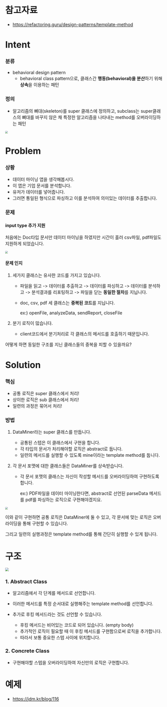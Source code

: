 # 참고자료

* https://refactoring.guru/design-patterns/template-method



# Intent

### 분류

* behavioral design pattern
  * behavioral class pattern으로,  클래스간 **행동(behavioral)을 분산**하기 위해 **상속**을 이용하는 패턴

### 정의

* 알고리즘의 뼈대(skeleton)를 super 클래스에 정의하고, subclass는 super클래스의 뼈대를 바꾸지 않은 채 특정한 알고리즘을 나타내는 method를 오버라이딩하는 패턴

<img src="https://refactoring.guru/images/patterns/content/template-method/template-method-2x.png" style="zoom:50%;" />



# Problem

### 상황

* 데이터 마이닝 앱을 생각해봅시다.
* 이 앱은 기업 문서를 분석합니다.
* 유저가 데이터를 넣어줍니다.
* 그러면 통일된 형식으로 파싱하고 이를 분석하여 의미있는 데이터를 추출합니다.



### 문제

#### input type 추가 지원

처음에는 Doc타입 문서만 데이터 마이닝을 하였지만 시간이 흘러 csv파일, pdf파일도 지원하게 되었습니다.

<img src="https://refactoring.guru/images/patterns/diagrams/template-method/problem-2x.png" style="zoom:50%;" />

#### 문제 인지

1. 세가지 클래스는 유사한 코드를 가지고 있습니다.

   * 파일을 읽고 -> 데이터를 추출하고 -> 데이터를 파싱하고 -> 데이터를 분석하고 -> 분석결과를 리포팅하고 -> 파일을 닫는 **동일한 절차**를 지닙니다.

   * doc, csv, pdf 세 클래스는 **중복된 코드**를 지닙니다.

     ex:) openFile, analyzeData, sendReport, closeFile

2. 분기 로직이 많습니다.
   * client코드에서 분기처리로 각 클래스의 메서드를 호출하기 때문입니다.



어떻게 하면 동일한 구조를 지닌 클래스들의 중복을 피할 수 있을까요?



# Solution

### 핵심

* 공통 로직은 super 클래스에서 처리! 
* 상이한 로직은 sub 클래스에서 처리!
*  일련의 과정은 묶어서 처리!



### 방법

1. DataMiner라는 super 클래스를 만듭니다.
   * 공통된 스텝은 이 클래스에서 구현을 합니다.
   * 각 타입의 문서가 처리해야할 로직은 abstract로 둡니다.
   * 일련의 메서드를 실행할 수 있도록 mine이라는 template method를 둡니다.

2. 각 문서 포맷에 대한 클래스들은 DataMiner를 상속받습니다.

   * 각 문서 포맷의 클래스는 자신이 작성할 메서드를 오버라이딩하여 구현하도록 합니다.

     ex:) PDF파일을 데이터 마이닝한다면, abstract로 선언된 parseData 메서드를 pdf를 파싱하는 로직으로 구현해야겠지요.

<img src="https://refactoring.guru/images/patterns/diagrams/template-method/solution-en-2x.png" style="zoom: 50%;" />

이와 같이 구현하면 공통 로직은 DataMiner에 둘 수 있고, 각 문서에 맞는 로직은 오버라이딩을 통해 구현할 수 있습니다.

그리고 일련의 실행과정은 template method를 통해 간단히 실행할 수 있게 됩니다.



# 구조

<img src="https://refactoring.guru/images/patterns/diagrams/template-method/structure-2x.png" style="zoom:67%;" />

### 1. Abstract Class

* 알고리즘에서 각 단계를 메서드로 선언합니다.
* 이러한 메서드를 특정 순서대로 실행해주는 template method를 선언합니다.



* 추가로 후킹 메서드라는 것도 선언할 수 있습니다.
  * 후킹 메서드는 비어있는 코드로 되어 있습니다. (empty body)
  * 추가적인 로직이 필요할 때 이 후킹 메서드를 구현함으로써 로직을 추가합니다.
  * 따라서 보통 중요한 스텝 사이에 위치합니다.



### 2. Concrete Class

* 구현해야할 스텝을 오버라이딩하여 자신만의 로직은 구현합니다.





# 예제

* https://jdm.kr/blog/116

